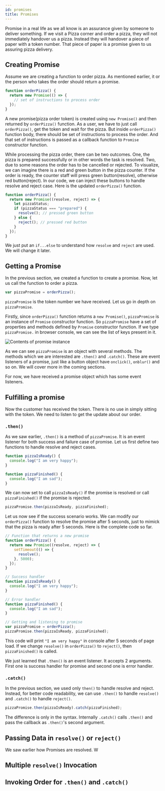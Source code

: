 ```yaml
---
id: promises
title: Promises
---
```


Promise in a real life as we all know is an assurance given by someone to deliver something. If we visit a Pizza corner and order a pizza, they will not immediately handover us a pizza. Instead they will handover a piece of paper with a token number. That piece of paper is a promise given to us assuring pizza delivery.

## Creating Promise

Assume we are creating a function to order pizza. As mentioned earlier, it or the person who takes the order should return a promise.

```javascript
function orderPizza() {
  return new Promise(() => {
    // set of instructions to process order
  });
}
```

A new promise(pizza order token) is created using `new Promise()` and then returned by `orderPizza()` function. As a user, we have to just call `orderPizza()`, get the token and wait for the pizza. But inside `orderPizza()` function body, there should be set of instructions to process the order. And that set of instructions is passed as a callback function to `Promise` constructor function.

While processing the pizza order, there can be two outcomes. One, the pizza is prepared successfully or in other words the task is resolved. Two, due to some reasons the order has to be cancelled or rejected. To visualize, we can imagine there is a red and green button in the pizza counter. If the order is ready, the counter staff will press green button(resolve), otherwise red button(reject). In our code, we can inject these buttons to handle resolve and reject case. Here is the updated `orderPizza()` function.

```javascript
function orderPizza() {
  return new Promise((resolve, reject) => {
    let pizzaStatus;
    if (pizzaStatus === "prepared") {
      resolve(); // pressed green button
    } else {
      reject(); // pressed red button
    }
  });
}
```

We just put an `if...else` to understand how `resolve` and `reject` are used. We will change it later.

## Getting a Promise

In the previous section, we created a function to create a promise. Now, let us call the function to order a pizza.

```javascript
var pizzaPromise = orderPizza();
```

`pizzaPromise` is the token number we have received. Let us go in depth on `pizzaPromise`.

Firstly, since `orderPizza()` function returns a `new Promise()`, `pizzaPromise` is an instance of `Promise` constructor function. So `pizzaPromise` have a set of properties and methods defined by `Promise` constructor function. If we type `pizzaPromise.` in browser console, we can see the list of keys present in it.

![Contents of promise instance](assets/images/promises-1.png)

As we can see `pizzaPromise` is an object with several methods. The methods which we are interested are `.then()` and `.catch()`. These are event listeners of a promise, just like a button object have `onclick()`, `onblur()` and so on. We will cover more in the coming sections.

For now, we have received a promise object which has some event listeners.

## Fulfilling a promise

Now the customer has received the token. There is no use in simply sitting with the token. We need to listen to get the update about our order.

### `.then()`

As we saw earlier, `.then()` is a method of `pizzaPromise`. It is an event listener for both success and failure case of promise. Let us first define two functions to handle resolve and reject cases.

```javascript
function pizzaIsReady() {
  console.log("I am very happy");
}

function pizzaFinished() {
  console.log("I am sad");
}
```

We can now set to call `pizzaIsReady()` if the promise is resolved or call `pizzaFinished()` if the promise is rejected.

```javascript
pizzaPromise.then(pizzaIsReady, pizzaFinished);
```

Let us now see if the success scenario works. We can modify our `orderPizza()` function to resolve the promise after 5 seconds, just to mimick that the pizza is ready after 5 seconds. Here is the complete code so far.

```javascript
// Function that returns a new promise
function orderPizza() {
  return new Promise((resolve, reject) => {
    setTimeout(() => {
      resolve();
    }, 5000);
  });
}

// Success handler
function pizzaIsReady() {
  console.log("I am very happy");
}

// Error handler
function pizzaFinished() {
  console.log("I am sad");
}

// Getting and listening to promise
var pizzaPromise = orderPizza();
pizzaPromise.then(pizzaIsReady, pizzaFinished);
```

This code will print `"I am very happy"` in console after 5 seconds of page load. If we change `resolve()` in `orderPizza()` to `reject()`, then `pizzaFinished()` is called.

We just learned that `.then()` is an event listener. It accepts 2 arguments. First one is success handler for promise and second one is error handler.

### `.catch()`

In the previous section, we used only `then()` to handle resolve and reject. Instead, for better code readability, we can use `.then()` to handle `resolve()` and `.catch()` to handle `reject()`.

```javascript
pizzaPromise.then(pizzaIsReady).catch(pizzaFinished);
```

The difference is only in the syntax. Internally `.catch()` calls `.then()` and pass the callback as `.then()`'s second argument.

## Passing Data in `resolve()` or `reject()`

We saw earlier how Promises are resolved. W

## Multiple `resolve()` Invocation

## Invoking Order for `.then()` and `.catch()`
